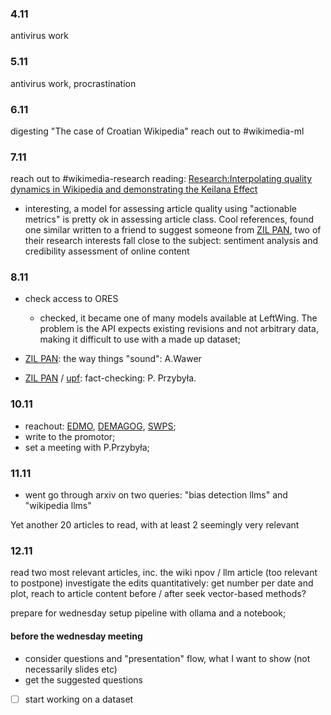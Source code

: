 ### 4.11

antivirus work

### 5.11

antivirus work, procrastination

### 6.11

digesting "The case of Croatian Wikipedia"
reach out to #wikimedia-ml

### 7.11

reach out to #wikimedia-research
reading: [Research:Interpolating quality dynamics in Wikipedia and demonstrating the Keilana Effect](https://meta.wikimedia.org/wiki/Research:Interpolating_quality_dynamics_in_Wikipedia_and_demonstrating_the_Keilana_Effect)

- interesting, a model for assessing article quality using "actionable metrics" is pretty ok in assessing article class. Cool references, found one similar
  written to a friend to suggest someone from [ZIL PAN](https://zil.ipipan.waw.pl/), two of their research interests fall close to the subject: sentiment analysis and
  credibility assessment of online content

### 8.11

- check access to ORES

  - checked, it became one of many models available at LeftWing. The problem is the API expects existing revisions and not arbitrary data, making it difficult to use with a made up dataset;

- [ZIL PAN](https://www.upf.edu/web/erinia): the way things "sound": A.Wawer
- [ZIL PAN](https://www.upf.edu/web/erinia) / [upf](https://www.upf.edu/web/erinia): fact-checking: P. Przybyła.

### 10.11

- reachout: [EDMO](https://edmo.eu/), [DEMAGOG](https://demagog.org.pl/), [SWPS](https://swps.pl/kontakt/nauka-i-badania/);
- write to the promotor;
- set a meeting with P.Przybyła;

### 11.11

- went go through arxiv on two queries: "bias detection llms" and "wikipedia llms"

Yet another 20 articles to read, with at least 2 seemingly very relevant

### 12.11

read two most relevant articles, inc. the wiki npov / llm article (too relevant to postpone)
investigate the edits quantitatively: get number per date and plot, reach to article content before / after
seek vector-based methods?

prepare for wednesday
setup pipeline with ollama and a notebook;

#### before the wednesday meeting

- consider questions and "presentation" flow, what I want to show (not necessarily slides etc)
- get the suggested questions

- [ ] start working on a dataset
